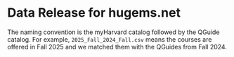 # Data Release for hugems.net

The naming convention is the myHarvard catalog followed by the QGuide catalog. For example, `2025_Fall_2024_Fall.csv` means the courses are offered in Fall 2025 and we matched them with the QGuides from Fall 2024.